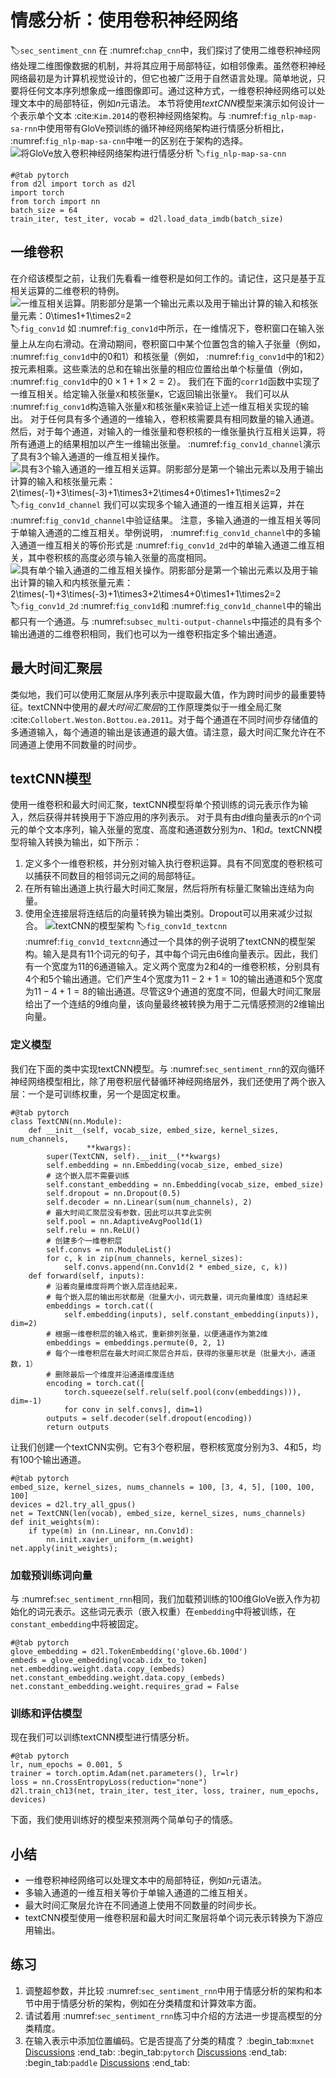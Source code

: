 # 情感分析：使用卷积神经网络
:label:`sec_sentiment_cnn`
在 :numref:`chap_cnn`中，我们探讨了使用二维卷积神经网络处理二维图像数据的机制，并将其应用于局部特征，如相邻像素。虽然卷积神经网络最初是为计算机视觉设计的，但它也被广泛用于自然语言处理。简单地说，只要将任何文本序列想象成一维图像即可。通过这种方式，一维卷积神经网络可以处理文本中的局部特征，例如$n$元语法。
本节将使用*textCNN*模型来演示如何设计一个表示单个文本 :cite:`Kim.2014`的卷积神经网络架构。与 :numref:`fig_nlp-map-sa-rnn`中使用带有GloVe预训练的循环神经网络架构进行情感分析相比， :numref:`fig_nlp-map-sa-cnn`中唯一的区别在于架构的选择。
![将GloVe放入卷积神经网络架构进行情感分析](../img/nlp-map-sa-cnn.svg)
:label:`fig_nlp-map-sa-cnn`
```{.python .input}
#@tab pytorch
from d2l import torch as d2l
import torch
from torch import nn
batch_size = 64
train_iter, test_iter, vocab = d2l.load_data_imdb(batch_size)
```
## 一维卷积
在介绍该模型之前，让我们先看看一维卷积是如何工作的。请记住，这只是基于互相关运算的二维卷积的特例。
![一维互相关运算。阴影部分是第一个输出元素以及用于输出计算的输入和核张量元素：$0\times1+1\times2=2$](../img/conv1d.svg)
:label:`fig_conv1d`
如 :numref:`fig_conv1d`中所示，在一维情况下，卷积窗口在输入张量上从左向右滑动。在滑动期间，卷积窗口中某个位置包含的输入子张量（例如， :numref:`fig_conv1d`中的$0$和$1$）和核张量（例如， :numref:`fig_conv1d`中的$1$和$2$）按元素相乘。这些乘法的总和在输出张量的相应位置给出单个标量值（例如， :numref:`fig_conv1d`中的$0\times1+1\times2=2$）。
我们在下面的`corr1d`函数中实现了一维互相关。给定输入张量`X`和核张量`K`，它返回输出张量`Y`。
我们可以从 :numref:`fig_conv1d`构造输入张量`X`和核张量`K`来验证上述一维互相关实现的输出。
对于任何具有多个通道的一维输入，卷积核需要具有相同数量的输入通道。然后，对于每个通道，对输入的一维张量和卷积核的一维张量执行互相关运算，将所有通道上的结果相加以产生一维输出张量。 :numref:`fig_conv1d_channel`演示了具有3个输入通道的一维互相关操作。
![具有3个输入通道的一维互相关运算。阴影部分是第一个输出元素以及用于输出计算的输入和核张量元素：$2\times(-1)+3\times(-3)+1\times3+2\times4+0\times1+1\times2=2$](../img/conv1d-channel.svg)
:label:`fig_conv1d_channel`
我们可以实现多个输入通道的一维互相关运算，并在 :numref:`fig_conv1d_channel`中验证结果。
注意，多输入通道的一维互相关等同于单输入通道的二维互相关。举例说明， :numref:`fig_conv1d_channel`中的多输入通道一维互相关的等价形式是 :numref:`fig_conv1d_2d`中的单输入通道二维互相关，其中卷积核的高度必须与输入张量的高度相同。
![具有单个输入通道的二维互相关操作。阴影部分是第一个输出元素以及用于输出计算的输入和内核张量元素： $2\times(-1)+3\times(-3)+1\times3+2\times4+0\times1+1\times2=2$](../img/conv1d-2d.svg)
:label:`fig_conv1d_2d`
 :numref:`fig_conv1d`和 :numref:`fig_conv1d_channel`中的输出都只有一个通道。与 :numref:`subsec_multi-output-channels`中描述的具有多个输出通道的二维卷积相同，我们也可以为一维卷积指定多个输出通道。
## 最大时间汇聚层
类似地，我们可以使用汇聚层从序列表示中提取最大值，作为跨时间步的最重要特征。textCNN中使用的*最大时间汇聚层*的工作原理类似于一维全局汇聚 :cite:`Collobert.Weston.Bottou.ea.2011`。对于每个通道在不同时间步存储值的多通道输入，每个通道的输出是该通道的最大值。请注意，最大时间汇聚允许在不同通道上使用不同数量的时间步。
## textCNN模型
使用一维卷积和最大时间汇聚，textCNN模型将单个预训练的词元表示作为输入，然后获得并转换用于下游应用的序列表示。
对于具有由$d$维向量表示的$n$个词元的单个文本序列，输入张量的宽度、高度和通道数分别为$n$、$1$和$d$。textCNN模型将输入转换为输出，如下所示：
1. 定义多个一维卷积核，并分别对输入执行卷积运算。具有不同宽度的卷积核可以捕获不同数目的相邻词元之间的局部特征。
1. 在所有输出通道上执行最大时间汇聚层，然后将所有标量汇聚输出连结为向量。
1. 使用全连接层将连结后的向量转换为输出类别。Dropout可以用来减少过拟合。
![textCNN的模型架构](../img/textcnn.svg)
:label:`fig_conv1d_textcnn`
 :numref:`fig_conv1d_textcnn`通过一个具体的例子说明了textCNN的模型架构。输入是具有11个词元的句子，其中每个词元由6维向量表示。因此，我们有一个宽度为11的6通道输入。定义两个宽度为2和4的一维卷积核，分别具有4个和5个输出通道。它们产生4个宽度为$11-2+1=10$的输出通道和5个宽度为$11-4+1=8$的输出通道。尽管这9个通道的宽度不同，但最大时间汇聚层给出了一个连结的9维向量，该向量最终被转换为用于二元情感预测的2维输出向量。
### 定义模型
我们在下面的类中实现textCNN模型。与 :numref:`sec_sentiment_rnn`的双向循环神经网络模型相比，除了用卷积层代替循环神经网络层外，我们还使用了两个嵌入层：一个是可训练权重，另一个是固定权重。
```{.python .input}
#@tab pytorch
class TextCNN(nn.Module):
    def __init__(self, vocab_size, embed_size, kernel_sizes, num_channels,
                 **kwargs):
        super(TextCNN, self).__init__(**kwargs)
        self.embedding = nn.Embedding(vocab_size, embed_size)
        # 这个嵌入层不需要训练
        self.constant_embedding = nn.Embedding(vocab_size, embed_size)
        self.dropout = nn.Dropout(0.5)
        self.decoder = nn.Linear(sum(num_channels), 2)
        # 最大时间汇聚层没有参数，因此可以共享此实例
        self.pool = nn.AdaptiveAvgPool1d(1)
        self.relu = nn.ReLU()
        # 创建多个一维卷积层
        self.convs = nn.ModuleList()
        for c, k in zip(num_channels, kernel_sizes):
            self.convs.append(nn.Conv1d(2 * embed_size, c, k))
    def forward(self, inputs):
        # 沿着向量维度将两个嵌入层连结起来，
        # 每个嵌入层的输出形状都是（批量大小，词元数量，词元向量维度）连结起来
        embeddings = torch.cat((
            self.embedding(inputs), self.constant_embedding(inputs)), dim=2)
        # 根据一维卷积层的输入格式，重新排列张量，以便通道作为第2维
        embeddings = embeddings.permute(0, 2, 1)
        # 每个一维卷积层在最大时间汇聚层合并后，获得的张量形状是（批量大小，通道数，1）
        # 删除最后一个维度并沿通道维度连结
        encoding = torch.cat([
            torch.squeeze(self.relu(self.pool(conv(embeddings))), dim=-1)
            for conv in self.convs], dim=1)
        outputs = self.decoder(self.dropout(encoding))
        return outputs
```
让我们创建一个textCNN实例。它有3个卷积层，卷积核宽度分别为3、4和5，均有100个输出通道。
```{.python .input}
#@tab pytorch
embed_size, kernel_sizes, nums_channels = 100, [3, 4, 5], [100, 100, 100]
devices = d2l.try_all_gpus()
net = TextCNN(len(vocab), embed_size, kernel_sizes, nums_channels)
def init_weights(m):
    if type(m) in (nn.Linear, nn.Conv1d):
        nn.init.xavier_uniform_(m.weight)
net.apply(init_weights);
```
### 加载预训练词向量
与 :numref:`sec_sentiment_rnn`相同，我们加载预训练的100维GloVe嵌入作为初始化的词元表示。这些词元表示（嵌入权重）在`embedding`中将被训练，在`constant_embedding`中将被固定。
```{.python .input}
#@tab pytorch
glove_embedding = d2l.TokenEmbedding('glove.6b.100d')
embeds = glove_embedding[vocab.idx_to_token]
net.embedding.weight.data.copy_(embeds)
net.constant_embedding.weight.data.copy_(embeds)
net.constant_embedding.weight.requires_grad = False
```
### 训练和评估模型
现在我们可以训练textCNN模型进行情感分析。
```{.python .input}
#@tab pytorch
lr, num_epochs = 0.001, 5
trainer = torch.optim.Adam(net.parameters(), lr=lr)
loss = nn.CrossEntropyLoss(reduction="none")
d2l.train_ch13(net, train_iter, test_iter, loss, trainer, num_epochs, devices)
```
下面，我们使用训练好的模型来预测两个简单句子的情感。
## 小结
* 一维卷积神经网络可以处理文本中的局部特征，例如$n$元语法。
* 多输入通道的一维互相关等价于单输入通道的二维互相关。
* 最大时间汇聚层允许在不同通道上使用不同数量的时间步长。
* textCNN模型使用一维卷积层和最大时间汇聚层将单个词元表示转换为下游应用输出。
## 练习
1. 调整超参数，并比较 :numref:`sec_sentiment_rnn`中用于情感分析的架构和本节中用于情感分析的架构，例如在分类精度和计算效率方面。
1. 请试着用 :numref:`sec_sentiment_rnn`练习中介绍的方法进一步提高模型的分类精度。
1. 在输入表示中添加位置编码。它是否提高了分类的精度？
:begin_tab:`mxnet`
[Discussions](https://discuss.d2l.ai/t/5719)
:end_tab:
:begin_tab:`pytorch`
[Discussions](https://discuss.d2l.ai/t/5720)
:end_tab:
:begin_tab:`paddle`
[Discussions](https://discuss.d2l.ai/t/11827)
:end_tab: